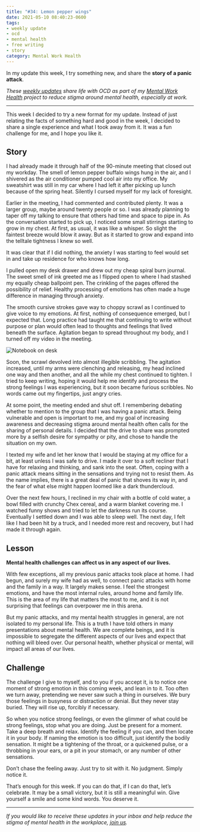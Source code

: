```yaml
---
title: "#34: Lemon pepper wings"
date: 2021-05-10 08:40:23-0600
tags:
- weekly update
- ocd
- mental health
- free writing
- story
category: Mental Work Health
---
```


In my update this week, I try something new, and share the **story of a panic attack**.

_These [weekly updates](https://bennorris.com/tags/weekly-update/) share life with OCD as part of my [Mental Work Health](https://bennorris.com/mental-work-health) project to reduce stigma around mental health, especially at work._

***

This week I decided to try a new format for my update. Instead of just relating the facts of something hard and good in the week, I decided to share a single experience and what I took away from it. It was a fun challenge for me, and I hope you like it.


## Story

I had already made it through half of the 90-minute meeting that closed out my workday. The smell of lemon pepper buffalo wings hung in the air, and I shivered as the air conditioner pumped cool air into my office. My sweatshirt was still in my car where I had left it after picking up lunch because of the spring heat. Silently I cursed myself for my lack of foresight.

Earlier in the meeting, I had commented and contributed plenty. It was a larger group, maybe around twenty people or so. I was already planning to taper off my talking to ensure that others had time and space to pipe in. As the conversation started to pick up, I noticed some small stirrings starting to grow in my chest. At first, as usual, it was like a whisper. So slight the faintest breeze would blow it away. But as it started to grow and expand into the telltale tightness I knew so well.

It was clear that if I did nothing, the anxiety I was starting to feel would set in and take up residence for who knows how long.

I pulled open my desk drawer and drew out my cheap spiral burn journal. The sweet smell of ink greeted me as I flipped open to where I had stashed my equally cheap ballpoint pen. The crinkling of the pages offered the possibility of relief. Healthy processing of emotions has often made a huge difference in managing through anxiety.

The smooth cursive strokes gave way to choppy scrawl as I continued to give voice to my emotions. At first, nothing of consequence emerged, but I expected that. Long practice had taught me that continuing to write without purpose or plan would often lead to thoughts and feelings that lived beneath the surface. Agitation began to spread throughout my body, and I turned off my video in the meeting.

![Notebook on desk](https://media.bennorris.com/images/mentalworkhealth/uploads/2021/3917a0613a.jpg)

Soon, the scrawl devolved into almost illegible scribbling. The agitation increased, until my arms were clenching and releasing, my head inclined one way and then another, and all the while my chest continued to tighten. I tried to keep writing, hoping it would help me identify and process the strong feelings I was experiencing, but it soon became furious scribbles. No words came out my fingertips, just angry cries.

At some point, the meeting ended and shut off. I remembering debating whether to mention to the group that I was having a panic attack. Being vulnerable and open is important to me, and my goal of increasing awareness and decreasing stigma around mental health often calls for the sharing of personal details. I decided that the drive to share was prompted more by a selfish desire for sympathy or pity, and chose to handle the situation on my own.

I texted my wife and let her know that I would be staying at my office for a bit, at least unless I was safe to drive. I made it over to a soft recliner that I have for relaxing and thinking, and sank into the seat. Often, coping with a panic attack means sitting in the sensations and trying not to resist them. As the name implies, there is a great deal of panic that shoves its way in, and the fear of what else might happen loomed like a dark thundercloud.

Over the next few hours, I reclined in my chair with a bottle of cold water, a bowl filled with crunchy Chex cereal, and a warm blanket covering me. I watched funny shows and tried to let the darkness run its course. Eventually I settled down and I was able to sleep well. The next day, I felt like I had been hit by a truck, and I needed more rest and recovery, but I had made it through again.


## Lesson

**Mental health challenges can affect us in any aspect of our lives.**

With few exceptions, all my previous panic attacks took place at home. I had begun, and surely my wife had as well, to connect panic attacks with home and the family in a way. It largely makes sense. I feel the strongest emotions, and have the most internal rules, around home and family life. This is the area of my life that matters the most to me, and it is not surprising that feelings can overpower me in this arena.

But my panic attacks, and my mental health struggles in general, are not isolated to my personal life. This is a truth I have told others in many presentations about mental health. We are complete beings, and it is impossible to segregate the different aspects of our lives and expect that nothing will bleed over. Our personal health, whether physical or mental, will impact all areas of our lives.


## Challenge

The challenge I give to myself, and to you if you accept it, is to notice one moment of strong emotion in this coming week, and lean in to it. Too often we turn away, pretending we never saw such a thing in ourselves. We bury those feelings in busyness or distraction or denial. But they never stay buried. They will rise up, forcibly if necessary.

So when you notice strong feelings, or even the glimmer of what could be strong feelings, stop what you are doing. Just be present for a moment. Take a deep breath and relax. Identify the feeling if you can, and then locate it in your body. If naming the emotion is too difficult, just identify the bodily sensation. It might be a tightening of the throat, or a quickened pulse, or a throbbing in your ears, or a pit in your stomach, or any number of other sensations.

Don’t chase the feeling away. Just try to sit with it. No judgment. Simply notice it.

That’s enough for this week. If you can do that, if I can do that, let’s celebrate. It may be a small victory, but it is still a meaningful win. Give yourself a smile and some kind words. You deserve it.

***

_If you would like to receive these updates in your inbox and help reduce the stigma of mental health in the workplace, [join us](https://bennorris.com/subscribe/mwh/)._

